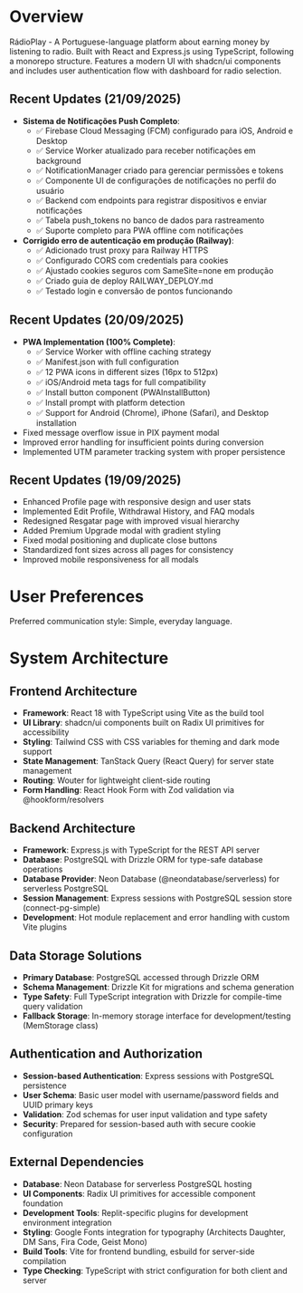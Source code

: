 # Overview

RádioPlay - A Portuguese-language platform about earning money by listening to radio. Built with React and Express.js using TypeScript, following a monorepo structure. Features a modern UI with shadcn/ui components and includes user authentication flow with dashboard for radio selection.

## Recent Updates (21/09/2025)
- **Sistema de Notificações Push Completo**:
  - ✅ Firebase Cloud Messaging (FCM) configurado para iOS, Android e Desktop
  - ✅ Service Worker atualizado para receber notificações em background
  - ✅ NotificationManager criado para gerenciar permissões e tokens
  - ✅ Componente UI de configurações de notificações no perfil do usuário
  - ✅ Backend com endpoints para registrar dispositivos e enviar notificações
  - ✅ Tabela push_tokens no banco de dados para rastreamento
  - ✅ Suporte completo para PWA offline com notificações
- **Corrigido erro de autenticação em produção (Railway)**:
  - ✅ Adicionado trust proxy para Railway HTTPS
  - ✅ Configurado CORS com credentials para cookies
  - ✅ Ajustado cookies seguros com SameSite=none em produção
  - ✅ Criado guia de deploy RAILWAY_DEPLOY.md
  - ✅ Testado login e conversão de pontos funcionando

## Recent Updates (20/09/2025)
- **PWA Implementation (100% Complete)**:
  - ✅ Service Worker with offline caching strategy
  - ✅ Manifest.json with full configuration
  - ✅ 12 PWA icons in different sizes (16px to 512px)
  - ✅ iOS/Android meta tags for full compatibility
  - ✅ Install button component (PWAInstallButton)
  - ✅ Install prompt with platform detection
  - ✅ Support for Android (Chrome), iPhone (Safari), and Desktop installation
- Fixed message overflow issue in PIX payment modal
- Improved error handling for insufficient points during conversion
- Implemented UTM parameter tracking system with proper persistence

## Recent Updates (19/09/2025)
- Enhanced Profile page with responsive design and user stats
- Implemented Edit Profile, Withdrawal History, and FAQ modals
- Redesigned Resgatar page with improved visual hierarchy
- Added Premium Upgrade modal with gradient styling
- Fixed modal positioning and duplicate close buttons
- Standardized font sizes across all pages for consistency
- Improved mobile responsiveness for all modals

# User Preferences

Preferred communication style: Simple, everyday language.

# System Architecture

## Frontend Architecture
- **Framework**: React 18 with TypeScript using Vite as the build tool
- **UI Library**: shadcn/ui components built on Radix UI primitives for accessibility
- **Styling**: Tailwind CSS with CSS variables for theming and dark mode support
- **State Management**: TanStack Query (React Query) for server state management
- **Routing**: Wouter for lightweight client-side routing
- **Form Handling**: React Hook Form with Zod validation via @hookform/resolvers

## Backend Architecture
- **Framework**: Express.js with TypeScript for the REST API server
- **Database**: PostgreSQL with Drizzle ORM for type-safe database operations
- **Database Provider**: Neon Database (@neondatabase/serverless) for serverless PostgreSQL
- **Session Management**: Express sessions with PostgreSQL session store (connect-pg-simple)
- **Development**: Hot module replacement and error handling with custom Vite plugins

## Data Storage Solutions
- **Primary Database**: PostgreSQL accessed through Drizzle ORM
- **Schema Management**: Drizzle Kit for migrations and schema generation
- **Type Safety**: Full TypeScript integration with Drizzle for compile-time query validation
- **Fallback Storage**: In-memory storage interface for development/testing (MemStorage class)

## Authentication and Authorization
- **Session-based Authentication**: Express sessions with PostgreSQL persistence
- **User Schema**: Basic user model with username/password fields and UUID primary keys
- **Validation**: Zod schemas for user input validation and type safety
- **Security**: Prepared for session-based auth with secure cookie configuration

## External Dependencies
- **Database**: Neon Database for serverless PostgreSQL hosting
- **UI Components**: Radix UI primitives for accessible component foundation
- **Development Tools**: Replit-specific plugins for development environment integration
- **Styling**: Google Fonts integration for typography (Architects Daughter, DM Sans, Fira Code, Geist Mono)
- **Build Tools**: Vite for frontend bundling, esbuild for server-side compilation
- **Type Checking**: TypeScript with strict configuration for both client and server